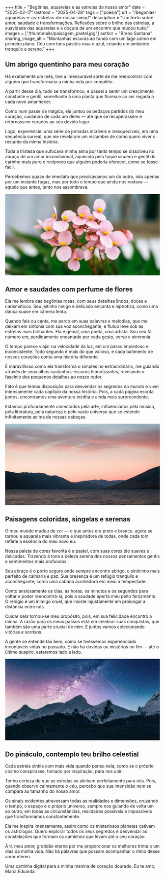 +++
title = "Begônias, aquarelas e as estrelas do nosso amor"
date = "2025-02-17"
lastmod = "2025-04-29"
tags = ["poesia"]
url = "/begonias-aquarelas-e-as-estrelas-do-nosso-amor/"
description = "Um texto sobre amor, saudade e transformações. Reflexões sobre o brilho das estrelas, a suavidade das aquarelas e a doçura de um encontro que mudou tudo."
images = ["/thumbnails/paisagem_pastel.jpg"]
author = "Breno Santana"
sharing_image_alt = "Montanhas escuras ao fundo com um lago calmo em primeiro plano. Céu com tons pastéis rosa e azul, criando um ambiente tranquilo e sereno."
+++

## Um abrigo quentinho para meu coração

Há exatamente um mês, tive a imensurável sorte de me reencontrar com alguém que transformaria a minha vida por completo.

A partir desse dia, tudo se transformou, e passei a sentir um crescimento constante e gentil, semelhante à uma planta que floresce ao ser regada a cada novo amanhecer.

Como num passe de mágica, ela juntou os pedaços partidos do meu coração, cuidando de cada um deles — até que se recuperassem e retornassem curados ao seu devido lugar.

Logo, experienciei uma série de jornadas incríveis e inesquecíveis, em uma sequência surreal, que me revelaram um vislumbre de como quero viver o restante da minha história.

Toda a tristeza que sufocava minha alma por tanto tempo se dissolveu no abraço de um amor incondicional, aquecido pelo toque sincero e gentil do carinho mais puro e recíproco que alguém poderia oferecer, como se fosse fácil.

Percebemos quase de imediato que precisávamos um do outro, não apenas por um instante fugaz, mas por todo o tempo que ainda nos restava — aquele que antes, tanto nos assombrava.

![Flores begônias rosa-claro com centro amarelo, em destaque contra um fundo desfocado verde e cinza, criando uma sensação de calma e delicadeza.](begonias_rosas.jpg "Reprodução: Ivan Samudra")

## Amor e saudades com perfume de flores

Ela me lembra das begônias rosas, com seus detalhes lindos, doces e carismáticos. Seu jeitinho meigo e delicado encanta e hipnotiza, como uma dança suave em câmera lenta.

Quando fala ou canta, me perco em suas palavras e melodias, que me deixam em sintonia com sua voz aconchegante, e flutuo leve sob as estrelas mais brilhantes. Ela é genial, uma poeta, uma artista. Sou seu fã número um, perdidamente encantado por cada gesto, verso e sincronia.

O tempo parece viajar na velocidade da luz, em um passo impiedoso e inconsistente. Todo segundo é mais do que valioso, e cada batimento de nossos corações conta uma história diferente.

É maravilhoso como ela transforma o simples no extraordinário, me guiando através de seus olhos castanhos-escuros hipnotizantes, revelando o fascínio dos pequenos detalhes ao nosso redor.

Fato é que temos disposição para desvendar os segredos do mundo e viver intensamente cada capítulo da nossa história. Pois, a cada página escrita juntos, encontramos uma aventura inédita e ainda mais surpreendente.

Estamos profundamente conectados pela arte, influenciados pela música, pela literatura, pela natureza e pelo vasto universo que se estende infinitamente acima de nossas cabeças.

![Montanhas escuras ao fundo com um lago calmo em primeiro plano. Céu com tons pastéis rosa e azul, criando um ambiente tranquilo e sereno.](paisagem_pastel.jpg "Reprodução: Tyler Lastovich")

## Paisagens coloridas, singelas e serenas

O meu mundo mudou de cor — o que antes era preto e branco, agora se tornou a aquarela mais vibrante e inspiradora de todas, onde cada tom reflete a essência do meu novo eu.

Nossa paleta de cores favorita é a pastel, com suas cores tão suaves e delicadas. Trazendo à tona a beleza serena dos nossos pensamentos gentis e sentimentos mais profundos.

Seu abraço é o porto seguro onde sempre encontro abrigo, o sinônimo mais perfeito de calmaria e paz. Sua presença é um refúgio tranquilo e aconchegante, como uma cabana acolhedora em meio à tempestade.

Conto ansiosamente os dias, as horas, os minutos e os segundos para voltar e poder reencontrá-la, pois a saudade aperta meu peito ferozmente. O relógio é um inimigo cruel, que insiste injustamente em prolongar a distância entre nós.

Cuidar dela tornou-se meu propósito, pois, em sua felicidade encontro a minha. A razão para os meus passos está em celebrar suas conquistas, que também são uma parte crucial de mim. E juntos vamos colecionando vitórias e sorrisos.

A gente se entende tão bem, como se tivéssemos experienciado incontáveis vidas no passado. E não há dúvidas ou mistérios no fim — até o último suspiro, estaremos lado a lado.

![Montanhas nevadas sob céu estrelado com Via Láctea visível. O céu é azul e rosa, com meteoro à direita. Atmosfera serena.](estrela_cadente.jpg "Reprodução: Benjamin Voros")

## Do pináculo, contemplo teu brilho celestial

Cada estrela cintila com mais vida quando penso nela, como se o próprio cosmo conspirasse, tomado por inspiração, para nos unir.

Tenho certeza de que as estrelas se alinham perfeitamente para nós. Pois, quando observo calmamente o céu, percebo que sua imensidão nem se compara ao tamanho do nosso amor.

Os sinais evidentes atravessam todas as realidades e dimensões, cruzando o tempo, o espaço e o próprio universo, sempre nos guiando de volta um ao outro, em todas as circunstâncias, realidades possíveis e impossíveis que transformamos constantemente.

Ela me inspira imensamente, assim como os misteriosos planetas cativam os astrólogos. Quero explorar todos os seus segredos e desvendar as constelações que formam os caminhos que levam até o seu coração.

À ti, meu amor, gratidão eterna por me proporcionar os melhores trinta e um dias da minha vida. Não há palavras que possam acompanhar o ritmo desse amor etéreo.

Uma cartinha digital para a minha menina de coração dourado. Eu te amo, Maria Eduarda.